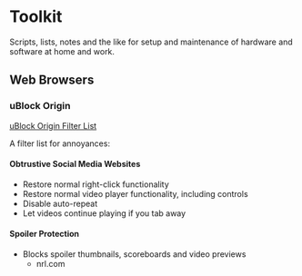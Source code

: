 # Toolkit

Scripts, lists, notes and the like for setup and maintenance of hardware and software at home and work.

## Web Browsers

### uBlock Origin

[uBlock Origin Filter List](./browsers/ublock/ublock-filters.txt)

A filter list for annoyances:

#### Obtrustive Social Media Websites

- Restore normal right-click functionality
- Restore normal video player functionality, including controls
- Disable auto-repeat
- Let videos continue playing if you tab away

#### Spoiler Protection

- Blocks spoiler thumbnails, scoreboards and video previews
  - nrl.com
